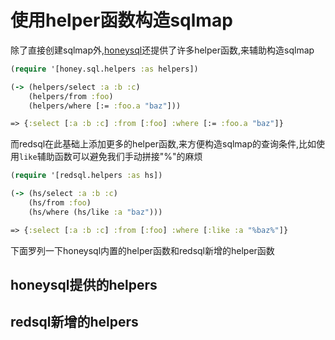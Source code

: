 # 使用helper函数构造sqlmap

除了直接创建sqlmap外,[honeysql]()还提供了许多helper函数,来辅助构造sqlmap

```clojure
(require '[honey.sql.helpers :as helpers])

(-> (helpers/select :a :b :c)
    (helpers/from :foo)
    (helpers/where [:= :foo.a "baz"]))

=> {:select [:a :b :c] :from [:foo] :where [:= :foo.a "baz"]}
```

而redsql在此基础上添加更多的helper函数,来方便构造sqlmap的查询条件,比如使用`like`辅助函数可以避免我们手动拼接"%"的麻烦

```clojure
(require '[redsql.helpers :as hs])

(-> (hs/select :a :b :c)
    (hs/from :foo)
    (hs/where (hs/like :a "baz")))

=> {:select [:a :b :c] :from [:foo] :where [:like :a "%baz%"]}
```

下面罗列一下honeysql内置的helper函数和redsql新增的helper函数

## honeysql提供的helpers

## redsql新增的helpers
